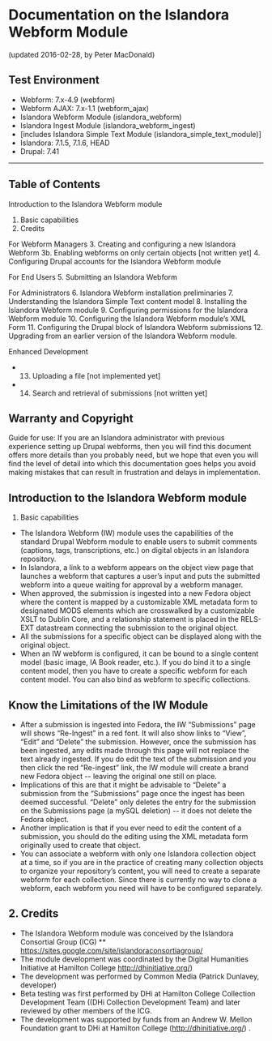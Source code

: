 # Documentation on the Islandora Webform Module
(updated 2016-02-28, by Peter MacDonald)

## Test Environment
* Webform: 7.x-4.9 (webform)
* Webform AJAX: 7.x-1.1 (webform_ajax)
* Islandora Webform Module (islandora_webform)
* Islandora Ingest Module (islandora_webform_ingest)
* [includes Islandora Simple Text Module (islandora_simple_text_module)]
* Islandora: 7.1.5, 7.1.6, HEAD
* Drupal: 7.41

* * * 

## Table of Contents

Introduction to the Islandora Webform module
1. Basic capabilities
2. Credits

For Webform Managers
3. Creating and configuring a new Islandora Webform
3b. Enabling webforms on only certain objects [not written yet]
4. Configuring Drupal accounts for the Islandora Webform module

For End Users
5. Submitting an Islandora Webform

For Administrators
6. Islandora Webform installation preliminaries
7. Understanding the Islandora Simple Text content model
8. Installing the Islandora Webform module
9. Configuring permissions for the Islandora Webform module
10. Configuring the Islandora Webform module’s XML Form
11. Configuring the Drupal block of Islandora Webform submissions
12. Upgrading from an earlier version of the Islandora Webform module.

Enhanced Development
* 13. Uploading a file [not implemented yet]
* 14. Search and retrieval of submissions [not written yet]

## Warranty and Copyright

Guide for use: If you are an Islandora administrator with previous experience setting up Drupal webforms, then you will find this document offers more details than you probably need, but we hope that even you will find the level of detail into which this documentation goes helps you avoid making mistakes that can result in frustration and delays in implementation.

## Introduction to the Islandora Webform module

1. Basic capabilities

* The Islandora Webform (IW) module uses the capabilities of the standard Drupal Webform module to enable users to submit comments (captions, tags, transcriptions, etc.) on digital objects in an Islandora repository.
* In Islandora, a link to a webform appears on the object view page that launches a webform that captures a user’s input and puts the submitted webform into a queue waiting for approval by a webform manager.
* When approved, the submission is ingested into a new Fedora object where the content is mapped by a customizable XML metadata form to designated MODS elements which are crosswalked by a customizable XSLT to Dublin Core, and a relationship statement is placed in the RELS-EXT datastream connecting the submission to the original object.
* All the submissions for a specific object can be displayed along with the original object.
* When an IW webform is configured, it can be bound to a single content model (basic image, IA Book reader, etc.). If you do bind it to a single content model, then you have to create a specific webform for each content model. You can also bind as webform to specific collections.

## Know the Limitations of the IW Module

* After a submission is ingested into Fedora, the IW “Submissions” page will shows “Re-Ingest” in a red font. It will also show links to “View”, “Edit” and “Delete” the submission. However, once the submission has been ingested, any edits made through this page will not replace the text already ingested. If you do edit the text of the submission and you then click the red “Re-ingest” link, the IW module will create a brand new Fedora object -- leaving the original one still on place.
* Implications of this are that it might be advisable to “Delete” a submission from the “Submissions” page once the ingest has been deemed successful. “Delete” only deletes the entry for the submission on the Submissions page (a mySQL deletion) -- it does not delete the Fedora object.
* Another implication is that if you ever need to edit the content of a submission, you should do the editing using the XML metadata form originally used to create that object.
* You can associate a webform with only one Islandora collection object at a time, so if you are in the practice of creating many collection objects to organize your repository’s content, you will need to create a separate webform for each collection. Since there is currently no way to clone a webform, each webform you need will have to be configured separately.

## 2. Credits

* The Islandora Webform module was conceived by the Islandora Consortial Group (ICG)
** https://sites.google.com/site/islandoraconsortiagroup/
* The module development was coordinated by the Digital Humanities Initiative at Hamilton College http://dhinitiative.org/)
* The development was performed by Common Media (Patrick Dunlavey, developer)
* Beta testing was first performed by DHi at Hamilton College Collection Development Team ((DHi Collection Development Team) and later reviewed by other members of the ICG.
* The development was supported by funds from an Andrew W. Mellon Foundation grant to DHi at Hamilton College (http://dhinitiative.org/) .


